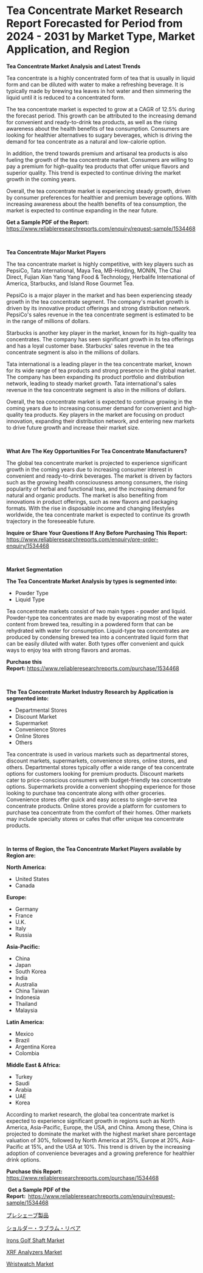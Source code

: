 <p><h1>Tea Concentrate Market Research Report Forecasted for Period from 2024 -  2031 by Market Type, Market Application, and Region</h1></p><p><strong>Tea Concentrate Market Analysis and Latest Trends</strong></p>
<p><p>Tea concentrate is a highly concentrated form of tea that is usually in liquid form and can be diluted with water to make a refreshing beverage. It is typically made by brewing tea leaves in hot water and then simmering the liquid until it is reduced to a concentrated form.</p><p>The tea concentrate market is expected to grow at a CAGR of 12.5% during the forecast period. This growth can be attributed to the increasing demand for convenient and ready-to-drink tea products, as well as the rising awareness about the health benefits of tea consumption. Consumers are looking for healthier alternatives to sugary beverages, which is driving the demand for tea concentrate as a natural and low-calorie option.</p><p>In addition, the trend towards premium and artisanal tea products is also fueling the growth of the tea concentrate market. Consumers are willing to pay a premium for high-quality tea products that offer unique flavors and superior quality. This trend is expected to continue driving the market growth in the coming years.</p><p>Overall, the tea concentrate market is experiencing steady growth, driven by consumer preferences for healthier and premium beverage options. With increasing awareness about the health benefits of tea consumption, the market is expected to continue expanding in the near future.</p></p>
<p><strong>Get a Sample PDF of the Report:&nbsp;</strong> <a href="https://www.reliableresearchreports.com/enquiry/request-sample/1534468">https://www.reliableresearchreports.com/enquiry/request-sample/1534468</a></p>
<p>&nbsp;</p>
<p><strong>Tea Concentrate Major Market Players</strong></p>
<p><p>The tea concentrate market is highly competitive, with key players such as PepsiCo, Tata international, Maya Tea, MB-Holding, MONIN, The Chai Direct, Fujian Xian Yang Yang Food & Technology, Herbalife International of America, Starbucks, and Island Rose Gourmet Tea.</p><p>PepsiCo is a major player in the market and has been experiencing steady growth in the tea concentrate segment. The company's market growth is driven by its innovative product offerings and strong distribution network. PepsiCo's sales revenue in the tea concentrate segment is estimated to be in the range of millions of dollars.</p><p>Starbucks is another key player in the market, known for its high-quality tea concentrates. The company has seen significant growth in its tea offerings and has a loyal customer base. Starbucks' sales revenue in the tea concentrate segment is also in the millions of dollars.</p><p>Tata international is a leading player in the tea concentrate market, known for its wide range of tea products and strong presence in the global market. The company has been expanding its product portfolio and distribution network, leading to steady market growth. Tata international's sales revenue in the tea concentrate segment is also in the millions of dollars.</p><p>Overall, the tea concentrate market is expected to continue growing in the coming years due to increasing consumer demand for convenient and high-quality tea products. Key players in the market are focusing on product innovation, expanding their distribution network, and entering new markets to drive future growth and increase their market size.</p></p>
<p>&nbsp;</p>
<p><strong>What Are The Key Opportunities For Tea Concentrate Manufacturers?</strong></p>
<p><p>The global tea concentrate market is projected to experience significant growth in the coming years due to increasing consumer interest in convenient and ready-to-drink beverages. The market is driven by factors such as the growing health consciousness among consumers, the rising popularity of herbal and functional teas, and the increasing demand for natural and organic products. The market is also benefiting from innovations in product offerings, such as new flavors and packaging formats. With the rise in disposable income and changing lifestyles worldwide, the tea concentrate market is expected to continue its growth trajectory in the foreseeable future.</p></p>
<p><strong>Inquire or Share Your Questions If Any Before Purchasing This Report:</strong> <a href="https://www.reliableresearchreports.com/enquiry/pre-order-enquiry/1534468">https://www.reliableresearchreports.com/enquiry/pre-order-enquiry/1534468</a></p>
<p>&nbsp;</p>
<p><strong>Market Segmentation</strong></p>
<p><strong>The Tea Concentrate Market Analysis by types is segmented into:</strong></p>
<p><ul><li>Powder Type</li><li>Liquid Type</li></ul></p>
<p><p>Tea concentrate markets consist of two main types - powder and liquid. Powder-type tea concentrates are made by evaporating most of the water content from brewed tea, resulting in a powdered form that can be rehydrated with water for consumption. Liquid-type tea concentrates are produced by condensing brewed tea into a concentrated liquid form that can be easily diluted with water. Both types offer convenient and quick ways to enjoy tea with strong flavors and aromas.</p></p>
<p><strong>Purchase this Report:&nbsp;</strong><a href="https://www.reliableresearchreports.com/purchase/1534468">https://www.reliableresearchreports.com/purchase/1534468</a></p>
<p>&nbsp;</p>
<p><strong>The Tea Concentrate Market Industry Research by Application is segmented into:</strong></p>
<p><ul><li>Departmental Stores</li><li>Discount Market</li><li>Supermarket</li><li>Convenience Stores</li><li>Online Stores</li><li>Others</li></ul></p>
<p><p>Tea concentrate is used in various markets such as departmental stores, discount markets, supermarkets, convenience stores, online stores, and others. Departmental stores typically offer a wide range of tea concentrate options for customers looking for premium products. Discount markets cater to price-conscious consumers with budget-friendly tea concentrate options. Supermarkets provide a convenient shopping experience for those looking to purchase tea concentrate along with other groceries. Convenience stores offer quick and easy access to single-serve tea concentrate products. Online stores provide a platform for customers to purchase tea concentrate from the comfort of their homes. Other markets may include specialty stores or cafes that offer unique tea concentrate products.</p></p>
<p>&nbsp;</p>
<p><strong>In terms of Region, the Tea Concentrate Market Players available by Region are:</strong></p>
<p>
    <p> <strong> North America: </strong>
        <ul>
            <li>United States</li>
            <li>Canada</li>
        </ul>
        </p> 
    <p> <strong> Europe: </strong>
        <ul>
            <li>Germany</li>
            <li>France</li>
            <li>U.K.</li>
            <li>Italy</li>
            <li>Russia</li>
        </ul>
        </p> 
    <p> <strong> Asia-Pacific: </strong>
        <ul>
            <li>China</li>
            <li>Japan</li>
            <li>South Korea</li>
            <li>India</li>
            <li>Australia</li>
            <li>China Taiwan</li>
            <li>Indonesia</li>
            <li>Thailand</li>
            <li>Malaysia</li>
        </ul>
        </p> 
    <p> <strong> Latin America: </strong>
        <ul>
            <li>Mexico</li>
            <li>Brazil</li>
            <li>Argentina Korea</li>
            <li>Colombia</li>
        </ul>
        </p> 
    <p> <strong> Middle East & Africa: </strong>
        <ul>
            <li>Turkey</li>
            <li>Saudi</li>
            <li>Arabia</li>
            <li>UAE</li>
            <li>Korea</li>
        </ul>
    </p>
    </p>
<p><p>According to market research, the global tea concentrate market is expected to experience significant growth in regions such as North America, Asia-Pacific, Europe, the USA, and China. Among these, China is projected to dominate the market with the highest market share percentage valuation of 30%, followed by North America at 25%, Europe at 20%, Asia-Pacific at 15%, and the USA at 10%. This trend is driven by the increasing adoption of convenience beverages and a growing preference for healthier drink options.</p></p>
<p><strong>Purchase this Report: </strong><a href="https://www.reliableresearchreports.com/purchase/1534468">https://www.reliableresearchreports.com/purchase/1534468</a></p>
<p>&nbsp;<strong>Get a Sample PDF of the Report:&nbsp;&nbsp;</strong><a href="https://www.reliableresearchreports.com/enquiry/request-sample/1534468">https://www.reliableresearchreports.com/enquiry/request-sample/1534468</a></p>
<p><strong></strong></p>
<p><p><a href="https://github.com/luffiazaza/Market-Research-Report-List-1/blob/main/99946186570.md">プレシェーブ製品</a></p><p><a href="https://github.com/one-cool-chick/Market-Research-Report-List-1/blob/main/47474876571.md">ショルダー・ラブラム・リペア</a></p><p><a href="https://github.com/dimitrishawkinswaynenp91rgz/Market-Research-Report-List-1/blob/main/irons-golf-shaft-market.md">Irons Golf Shaft Market</a></p><p><a href="https://issuu.com/reportprime-2/docs/xrf-analyzers-market-size-2030.pptx">XRF Analyzers Market</a></p><p><a href="https://issuu.com/reportprime-2/docs/wristwatch-market-size-2030.pptx">Wristwatch Market</a></p></p>